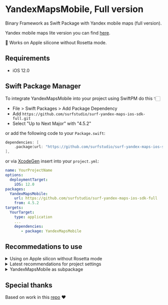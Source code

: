 # YandexMapsMobile, Full version

Binary Framework as Swift Package with Yandex mobile maps (full version).

Yandex mobile maps lite version you can find [here](https://github.com/surfstudio/surf-yandex-maps-ios-sdk).

🎉 Works on Apple silicone without Rosetta mode.

## Requirements

- iOS 12.0

## Swift Package Manager

To integrate YandexMapsMobile into your project using SwiftPM do this 👇🏻

- File > Swift Packages > Add Package Dependency
- Add `https://github.com/surfstudio/surf-yandex-maps-ios-sdk-full.git`
- Select "Up to Next Major" with "4.5.2"

or add the following code to your `Package.swift`:

```swift
dependencies: [
    .package(url: "https://github.com/surfstudio/surf-yandex-maps-ios-sdk-full.git", revision: "4.5.2"),
],
```
or via [XcodeGen](https://github.com/yonaskolb/XcodeGen) insert into your `project.yml`:

```yaml
name: YourProjectName
options:
  deploymentTarget:
    iOS: 12.0
packages:
  YandexMapsMobile:
    url: https://github.com/surfstudio/surf-yandex-maps-ios-sdk-full
    from: 4.5.2
targets:
  YourTarget:
    type: application
    ...
    dependencies:
       - package: YandexMapsMobile
```

## Recommedations to use

<details>
  <summary>Using on Apple silicon without Rosetta mode</summary>
  
1. You should init `YMKMapView` with `vulkanPreferred: true`
```swift
YMKMapView.init(frame: .zero, vulkanPreferred: isM1Simulator())

....

    #if targetEnvironment(simulator)
    public static func isM1Simulator() -> Bool {
        return TARGET_CPU_ARM64 != 0
    }
    #else
    public static func isM1Simulator() -> Bool { false }
    #endif

```

2. Call `YMKMapKit.sharedInstance()` in `AppDelegate` as in [example](https://github.com/yandex/mapkit-ios-demo/blob/master/MapKitDemo/AppDelegate.swift)

```swift
/**
If you create instance of YMKMapKit not in application:didFinishLaunchingWithOptions: 
you should also explicitly call YMKMapKit.sharedInstance().onStart()
*/
YMKMapKit.sharedInstance()
```

</details>

<details>
  <summary>Latest recommendations for project settings</summary>
  
to build project you should add following *linker flags* in the *Build Settings* tab:

```yaml
frameworks:
    "CoreFoundation",
    "Foundation",
    "CoreLocation",
    "UIKit",
    "OpenGLES",
    "SystemConfiguration",
    "CoreGraphics",
    "QuartzCore",
    "Security",
    "CoreTelephony",
    "CoreMotion"
libraries:
    "resolv",
    "c++"
```

as in the screenshot:

<img width="600" alt="Screenshot 2024-02-09 at 23 33 46" src="https://github.com/c-villain/YandexMapsMobile/assets/6235615/5eb59561-9ddb-45d0-84b3-5051fefce4d3">
  
</details>

<details>
  <summary>YandexMapsMobile as subpackage</summary>

If you use `YandexMapsMobile` as subdependency in your own package you should probably add `linkerSettings` to the target for successful building:

```swift
targets: [
    .target(
        name: "Your target",
        dependencies: [
            .product(name: "YandexMapsMobile", package: "surf-yandex-maps-ios-sdk")
        ],
        linkerSettings: [ // <===== ‼️LOOK HERE‼️
            .linkedFramework("CoreLocation"),
            .linkedFramework("CoreTelephony"),
            .linkedFramework("SystemConfiguration"),
            .linkedLibrary("c++"),
            .unsafeFlags(["-ObjC"]),
        ]),
]
```

</details>

## Special thanks

Based on work in this [repo](https://github.com/c-villain/YandexMapsMobile) ❤️
